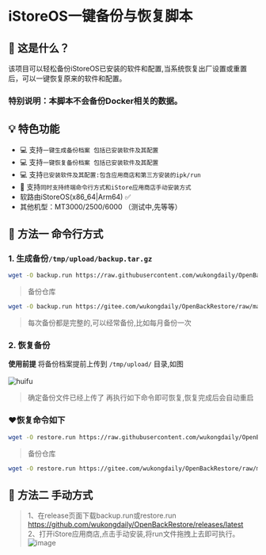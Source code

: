 # iStoreOS一键备份与恢复脚本
## 🤔 这是什么？

该项目可以轻松备份iStoreOS已安装的软件和配置,当系统恢复出厂设置或重置后，可以一键恢复原来的软件和配置。<br>
### 特别说明：本脚本不会备份Docker相关的数据。                                                         
## 💡 特色功能

- 💻 支持`一键生成备份档案 包括已安装软件及其配置`
- 💻 支持`一键恢复备份档案 包括已安装软件及其配置`
- 💻 支持`已安装软件及其配置:包含应用商店和第三方安装的ipk/run`
- 🔑 支持`同时支持终端命令行方式和iStore应用商店手动安装方式`
- 软路由iStoreOS(x86_64|Arm64) ✅
- 其他机型：MT3000/2500/6000 （测试中,先等等）

## 🚀 方法一 命令行方式

### 1. 生成备份`/tmp/upload/backup.tar.gz`
```bash
wget -O backup.run https://raw.githubusercontent.com/wukongdaily/OpenBackRestore/master/backup/backup.run && sh backup.run
```
> 备份仓库
```bash 
wget -O backup.run https://gitee.com/wukongdaily/OpenBackRestore/raw/master/backup/backup.run && sh backup.run
```
> 每次备份都是完整的,可以经常备份,比如每月备份一次

### 2. 恢复备份 

**使用前提** 将备份档案提前上传到 `/tmp/upload/` 目录,如图<br><br>![huifu](https://github.com/wukongdaily/OpenBackRestore/assets/143675923/cd111f10-e6aa-4011-a046-b3004f77c7eb)

> 确定备份文件已经上传了 再执行如下命令即可恢复,恢复完成后会自动重启
### ❤️恢复命令如下

```bash
wget -O restore.run https://raw.githubusercontent.com/wukongdaily/OpenBackRestore/master/backup/restore.run && sh restore.run
```
> 备份仓库
```bash 
wget -O restore.run https://gitee.com/wukongdaily/OpenBackRestore/raw/master/backup/restore.run && sh restore.run
```


## 🚀 方法二 手动方式

> 1、在release页面下载backup.run或restore.run<br>
https://github.com/wukongdaily/OpenBackRestore/releases/latest <br>
> 2、打开iStore应用商店,点击手动安装,将run文件拖拽上去即可执行。<br>
![image](https://github.com/wukongdaily/OpenBackRestore/assets/143675923/54fdc034-ed4f-4f81-8aa7-0de556e0c3e2)

